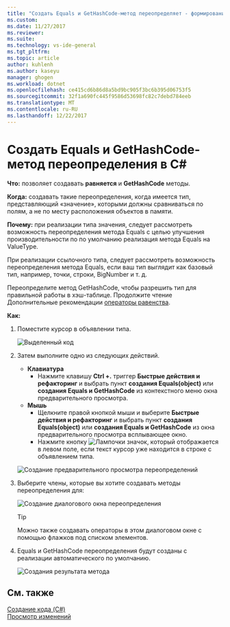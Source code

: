 ```yaml
---
title: "Создать Equals и GetHashCode-метод переопределяет - формирования кода (C#) | Документы Microsoft"
ms.custom: 
ms.date: 11/27/2017
ms.reviewer: 
ms.suite: 
ms.technology: vs-ide-general
ms.tgt_pltfrm: 
ms.topic: article
author: kuhlenh
ms.author: kaseyu
manager: ghogen
ms.workload: dotnet
ms.openlocfilehash: ce415cd6b86d8a5bd9bc905f3bc6b395d06753f5
ms.sourcegitcommit: 32f1a690fc445f9586d53698fc82c7debd784eeb
ms.translationtype: MT
ms.contentlocale: ru-RU
ms.lasthandoff: 12/22/2017
---
```

# <a name="generate-equals-and-gethashcode-method-overrides-in-c"></a>Создать Equals и GetHashCode-метод переопределения в C# #

**Что:** позволяет создавать **равняется** и **GetHashCode** методы.

**Когда:** создавать такие переопределения, когда имеется тип, представляющий «значение», которыми должны сравниваться по полям, а не по месту расположения объектов в памяти.

**Почему:** при реализации типа значения, следует рассмотреть возможность переопределения метода Equals с целью улучшения производительности по по умолчанию реализация метода Equals на ValueType.

При реализации ссылочного типа, следует рассмотреть возможность переопределения метода Equals, если ваш тип выглядит как базовый тип, например, точки, строки, BigNumber и т. д.

Переопределите метод GetHashCode, чтобы разрешить тип для правильной работы в хэш-таблице. Продолжите чтение Дополнительные рекомендации [операторы равенства](/dotnet/standard/design-guidelines/equality-operators).

**Как:**

1. Поместите курсор в объявлении типа.

   ![Выделенный код](media/overrides_highlight.png)

1. Затем выполните одно из следующих действий.
   * **Клавиатура**
     * Нажмите клавишу **Ctrl +.** триггер **Быстрые действия и рефакторинг** и выбрать пункт **создания Equals(object)** или **создания Equals и GetHashCode** из контекстного меню окна предварительного просмотра.
   * **Мышь**
     * Щелкните правой кнопкой мыши и выберите **Быстрые действия и рефакторинг** и выбрать пункт **создания Equals(object)** или **создания Equals и GetHashCode** из окна предварительного просмотра всплывающее окно.
     * Нажмите кнопку ![Лампочки](media/bulb.png) значок, который отображается в левом поле, если текст курсор уже находится в строке с объявлением типа.

   ![Создание предварительного просмотра переопределений](media/overrides_preview.png)

1. Выберите члены, которые вы хотите создавать методы переопределения для:

    ![Создание диалогового окна переопределения](media/overrides_dialog.png)

    > [!TIP]
    > Можно также создавать операторы в этом диалоговом окне с помощью флажков под списком элементов.

1. Equals и GetHashCode переопределения будут созданы с реализации автоматического по умолчанию.

   ![Создания результата метода](media/overrides_result.png)

## <a name="see-also"></a>См. также

[Создание кода (C#)](../code-generation-csharp.md)  
[Просмотр изменений](../../ide/preview-changes.md)
